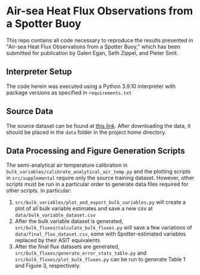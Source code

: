 # Air-sea Heat Flux Observations from a Spotter Buoy
This repo contains all code necessary to reproduce the results presented in "Air-sea Heat Flux Observations from a Spotter Buoy," 
which has been submitted for publication by Galen Egan, Seth Zippel, and Pieter Smit. 


## Interpreter Setup
The code herein was executed using a Python 3.9.10 interpreter with package versions as specified in `requirements.txt`

## Source Data
The source dataset can be found at [this link](https://oregonstate.box.com/s/7sw3lkku63s3jxqrenzx7jjmnc1snprm). After
downloading the data, it should be placed in the `data` folder in the project home directory.

## Data Processing and Figure Generation Scripts

The semi-analytical air temperature calibration in `bulk_variables/calibrate_analytical_air_temp.py` and the plotting scripts in `src/supplemental` require only the source training dataset. However, other scripts must be run in a particular order to generate data files required for other scripts. In particular:

1. `src/bulk_variables/plot_and_export_bulk_variables.py` will create a plot of all bulk variable estimates and save a new csv at `data/bulk_variable_dataset.csv`
2. After the bulk variable dataset is generated, `src/bulk_fluxes/calculate_bulk_fluxes.py` will save a few variations of `data/final_flux_dataset.csv`, some with Spotter-estimated variables replaced by their ASIT equivalents
3. After the final flux datasets are generated, `src/bulk_fluxes/generate_error_stats_table.py` and `src/bulk_fluxes/plot_bulk_fluxes.py` can be run to generate Table 1 and Figure 3, respectively. 
